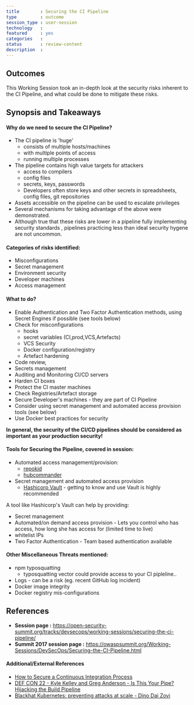 ```yaml
---
title        : Securing the CI Pipeline
type         : outcome
session_type : user-session
technology   :
featured     : yes
categories   : 
status       : review-content
description  :
---
```


## Outcomes
This Working Session took an in-depth look at the security risks inherent to the CI Pipeline, and what could be done to mitigate these risks.

## Synopsis and Takeaways

#### Why do we need to secure the CI Pipeline?

- The CI pipeline is 'huge'
    - consists of multiple hosts/machines
    - with multiple points of access
    - running multiple processes
- The pipeline contains high value targets for attackers
    - access to compilers
    - config files
    - secrets, keys, passwords
    - Developers often store keys and other secrets in spreadsheets, config files, git repositories
- Assets accessible on the pipeline can be used to escalate privileges
- Several mechanisms for taking advantage of the above were demonstrated.
- Although true that these risks are lower in a pipeline fully implementing security standards , pipelines practicing less than ideal security hygene are not uncommon.

####  Categories of risks identified:

- Misconfigurations
- Secret management
- Environment security
- Developer machines 
- Access management

#### What to do?

- Enable Authentication and Two Factor Authentication methods, using Secret Engines if possible (see tools below)
- Check for misconfigurations
    - hooks
    - secret variables (CI,prod,VCS,Artefacts)
    - VCS Security
    - Docker configuration/registry
    - Artefact hardening
- Code review, 
- Secrets management
- Auditing and Monitoring CI/CD servers
- Harden CI boxes
- Protect the CI master machines
- Check Registries/Artefact storage
- Secure Developer's machines - they are part of CI Pipeline
- Consider using secret management and automated access provision tools (see below)
- Use Docker best practices for security

**In general, the security of the CI/CD pipelines should be considered as important as your production security!**


#### Tools for Securing the Pipeline, covered in session:

- Automated access management/provision:
    - [repokid](https://github.com/Netflix/repokid)
    - [hubcommander](https://github.com/Netflix/hubcommander)
- Secret management and automated access provision
    - [Hashicorp Vault](https://www.vaultproject.io/) - getting to know and use Vault is highly recommended

A tool like Hashicorp's Vault can help by providing:

- Secret management
- Automated/on demand access provision - Lets you control who has access, how long she has access for (limited time to live)
- whitelist IPs
- Two Factor Authentication - Team based authentication available

#### Other Miscellaneous Threats mentioned:

- npm typosquatting
    - typosquatting vector could provide access to your CI pipleline..
- Logs - can be a risk (eg. recent GitHub log incident)
- Docker image integrity
- Docker registry mis-configurations


## References
- **Session page :** https://open-security-summit.org/tracks/devsecops/working-sessions/securing-the-ci-pipeline/
- **Summit 2017 session page :** https://owaspsummit.org/Working-Sessions/DevSecOps/Securing-the-CI-Pipeline.html

#### Additional/External References

- [How to Secure a Continuous Integration Process](https://www.nccgroup.trust/uk/our-research/securing-the-continuous-integration-process)
- [DEF CON 22 - Kyle Kelley and Greg Anderson - Is This Your Pipe? Hijacking the Build Pipeline](https://www.youtube.com/watch?v=nBR7Kru6JX0)
- [Blackhat Kubernetes: preventing attacks at scale - Dino Dai Zovi](https://www.youtube.com/watch?v=P8891Z_uj-0)
